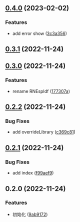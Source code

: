 

## [0.4.0](https://github.com/kafudev/react-native-esp-idf/compare/v0.3.1...v0.4.0) (2023-02-02)


### Features

* add error show ([3c3a356](https://github.com/kafudev/react-native-esp-idf/commit/3c3a356fcdcc2aaf860e5fd9112e34a57994ed2c))

## [0.3.1](https://github.com/kafudev/react-native-esp-idf/compare/v0.3.0...v0.3.1) (2022-11-24)

## [0.3.0](https://github.com/kafudev/react-native-esp-idf/compare/v0.2.2...v0.3.0) (2022-11-24)


### Features

* rename RNEspIdf ([177307a](https://github.com/kafudev/react-native-esp-idf/commit/177307a868b1aae6fa47043478980f2b332caa44))

## [0.2.2](https://github.com/kafudev/react-native-esp-idf/compare/v0.2.1...v0.2.2) (2022-11-24)


### Bug Fixes

* add overrideLibrary ([c369c81](https://github.com/kafudev/react-native-esp-idf/commit/c369c81bfd84b218a5dd35bf3d7c037c12ed0027))

## [0.2.1](https://github.com/kafudev/react-native-esp-idf/compare/v0.2.0...v0.2.1) (2022-11-24)


### Bug Fixes

* add index ([f99aef9](https://github.com/kafudev/react-native-esp-idf/commit/f99aef994947e51d1a28cbd8f5979096e85c1e06))

## 0.2.0 (2022-11-24)


### Features

* 初始化 ([9ab9172](https://github.com/kafudev/react-native-esp-idf/commit/9ab917265eee96d9597f840716da51c287d82960))